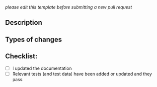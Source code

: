 _please edit this template before submitting a new pull request_

<!--- 
Title: Provide a summarize changes in the pull request title above. 
-->

<!---
Tags: please select one or more relevant tags
--->

## Description
<!--- 
Describe your changes, for example:
* Why is this change required?
* Does it close an open issue? (if so, please link; otherwise describe problem that it solves)? 
* Have you tested the changes?
-->

## Types of changes
<!--- is it a 
* bug fix?
* new feature?
* does it change existing functionality? Will we need to re-run analyses?
-->

## Checklist:

* [ ] I updated the documentation  
     <!-- or provide link to follow up issue in documentation github.com/terraref/documentation/issues/new.-->
* [ ] Relevant tests (and test data) have been added or updated and they pass
